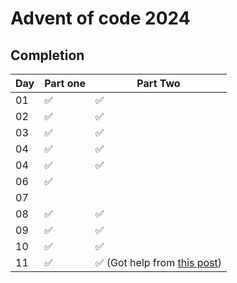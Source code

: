 # Advent of code 2024

## Completion

| Day | Part one | Part Two |
|-----|----------|----------|
| 01  | ✅       | ✅       |
| 02  | ✅       | ✅       |
| 03  | ✅       | ✅       |
| 04  | ✅       | ✅       |
| 04  | ✅       | ✅       |
| 06  | ✅       |          |
| 07  |          |          |
| 08  | ✅       | ✅       |
| 09  | ✅       | ✅       |
| 10  | ✅       | ✅       |
| 11  | ✅       | ✅ (Got help from [this post](https://www.reddit.com/r/adventofcode/comments/1hcku3n/comment/m1owfeb/?utm_source=share&utm_medium=web3x&utm_name=web3xcss&utm_term=1&utm_content=share_button))       |